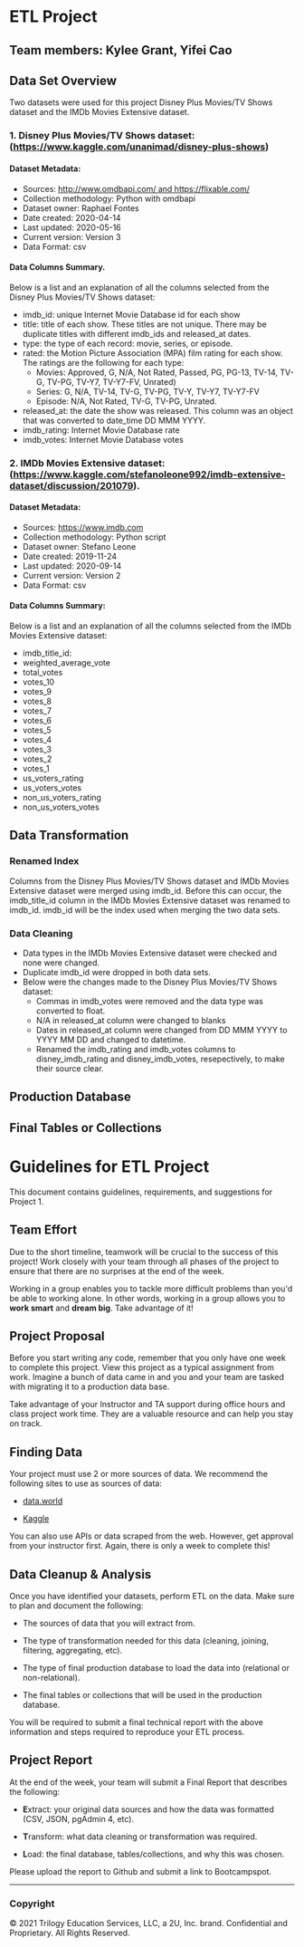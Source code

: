 # ETL Project
## Team members: Kylee Grant, Yifei Cao

## Data Set Overview
Two datasets were used for this project Disney Plus Movies/TV Shows dataset and the IMDb Movies Extensive dataset.

### 1. Disney Plus Movies/TV Shows dataset: (https://www.kaggle.com/unanimad/disney-plus-shows)

#### Dataset Metadata: 
* Sources: http://www.omdbapi.com/ and https://flixable.com/
* Collection methodology: Python with omdbapi
* Dataset owner: Raphael Fontes
* Date created: 2020-04-14
* Last updated: 2020-05-16
* Current version: Version 3
* Data Format: csv

#### Data Columns Summary.
Below is a list and an explanation of all the columns selected from the Disney Plus Movies/TV Shows dataset: 
* imdb_id: unique Internet Movie Database id for each show
* title: title of each show. These titles are not unique. There may be duplicate titles with different imdb_ids and released_at dates.
* type: the type of each record: movie, series, or episode.
* rated: the Motion Picture Association (MPA) film rating  for each show. The ratings are the following for each type:
    * Movies: Approved, G, N/A, Not Rated, Passed, PG, PG-13, TV-14, TV-G, TV-PG, TV-Y7, TV-Y7-FV, Unrated)
    * Series:  G, N/A, TV-14, TV-G, TV-PG, TV-Y, TV-Y7, TV-Y7-FV
    * Episode: N/A, Not Rated, TV-G, TV-PG, Unrated.
* released_at: the date the show was released.  This column was an object that was converted to date_time DD MMM YYYY. 
* imdb_rating: Internet Movie Database rate
* imdb_votes: Internet Movie Database votes

### 2. IMDb Movies Extensive dataset: (https://www.kaggle.com/stefanoleone992/imdb-extensive-dataset/discussion/201079).

#### Dataset Metadata:
* Sources: https://www.imdb.com
* Collection methodology: Python script 
* Dataset owner: Stefano Leone
* Date created: 2019-11-24
* Last updated: 2020-09-14
* Current version: Version 2
* Data Format: csv

#### Data Columns Summary:
Below is a list and an explanation of all the columns selected from the IMDb Movies Extensive dataset: 
* imdb_title_id:  
* weighted_average_vote 
* total_votes 
* votes_10
* votes_9 
* votes_8 
* votes_7 
* votes_6
* votes_5 
* votes_4 
* votes_3 
* votes_2 
* votes_1
* us_voters_rating 
* us_voters_votes
* non_us_voters_rating
* non_us_voters_votes

## Data Transformation
### Renamed Index
Columns from the Disney Plus Movies/TV Shows dataset and IMDb Movies Extensive dataset were merged using imdb_id. Before this can occur, the imdb_title_id column in the IMDb Movies Extensive dataset was renamed to imdb_id. imdb_id will be the index used when merging the two data sets.

### Data Cleaning
* Data types in the IMDb Movies Extensive dataset were checked and none were changed. 
* Duplicate imdb_id were dropped in both data sets.
* Below were the changes made to the Disney Plus Movies/TV Shows dataset:
    * Commas in imdb_votes were removed and the data type was converted to float.
    * N/A in released_at column were changed to blanks
    * Dates in released_at column were changed from DD MMM YYYY to YYYY MM DD and changed to datetime.
    * Renamed the imdb_rating and imdb_votes columns to disney_imdb_rating and disney_imdb_votes, resepectively, to make their source clear.

## Production Database


## Final Tables or Collections


# Guidelines for ETL Project

This document contains guidelines, requirements, and suggestions for Project 1.

## Team Effort

Due to the short timeline, teamwork will be crucial to the success of this project! Work closely with your team through all phases of the project to ensure that there are no surprises at the end of the week.

Working in a group enables you to tackle more difficult problems than you'd be able to working alone. In other words, working in a group allows you to **work smart** and **dream big**. Take advantage of it!

## Project Proposal

Before you start writing any code, remember that you only have one week to complete this project. View this project as a typical assignment from work. Imagine a bunch of data came in and you and your team are tasked with migrating it to a production data base.

Take advantage of your Instructor and TA support during office hours and class project work time. They are a valuable resource and can help you stay on track.

## Finding Data

Your project must use 2 or more sources of data. We recommend the following sites to use as sources of data:

* [data.world](https://data.world/)

* [Kaggle](https://www.kaggle.com/)

You can also use APIs or data scraped from the web. However, get approval from your instructor first. Again, there is only a week to complete this!

## Data Cleanup & Analysis

Once you have identified your datasets, perform ETL on the data. Make sure to plan and document the following:

* The sources of data that you will extract from.

* The type of transformation needed for this data (cleaning, joining, filtering, aggregating, etc).

* The type of final production database to load the data into (relational or non-relational).

* The final tables or collections that will be used in the production database.

You will be required to submit a final technical report with the above information and steps required to reproduce your ETL process.

## Project Report

At the end of the week, your team will submit a Final Report that describes the following:

* **E**xtract: your original data sources and how the data was formatted (CSV, JSON, pgAdmin 4, etc).

* **T**ransform: what data cleaning or transformation was required.

* **L**oad: the final database, tables/collections, and why this was chosen.

Please upload the report to Github and submit a link to Bootcampspot.

- - -

### Copyright

© 2021 Trilogy Education Services, LLC, a 2U, Inc. brand. Confidential and Proprietary. All Rights Reserved.
